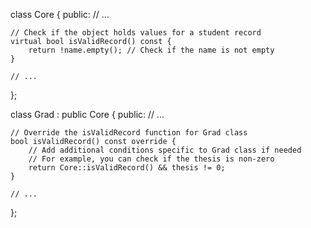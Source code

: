 class Core {
public:
    // ...

    // Check if the object holds values for a student record
    virtual bool isValidRecord() const {
        return !name.empty(); // Check if the name is not empty
    }

    // ...
};

class Grad : public Core {
public:
    // ...

    // Override the isValidRecord function for Grad class
    bool isValidRecord() const override {
        // Add additional conditions specific to Grad class if needed
        // For example, you can check if the thesis is non-zero
        return Core::isValidRecord() && thesis != 0;
    }

    // ...
};
